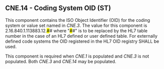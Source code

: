 ## CNE.14 - Coding System OID (ST)

This component contains the ISO Object Identifier (OID) for the coding system or value set named in _CNE.3_. The value for this component is 2.16.840.1.113883.12.<mark>#</mark># where "<mark>#</mark>#" is to be replaced by the HL7 table number in the case of an HL7 defined or user defined table. For externally defined code systems the OID registered in the HL7 OID registry SHALL be used.

This component is required when _CNE.1_ is populated and _CNE.3_ is not populated. Both _CNE.3_ and _CNE.14_ may be populated.
